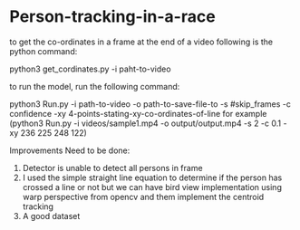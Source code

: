 # Person-tracking-in-a-race
to get the co-ordinates in a frame at the end of a video following is the python command:

python3 get_cordinates.py -i paht-to-video

to run the model, run the following command:

python3 Run.py -i path-to-video -o path-to-save-file-to -s #skip_frames -c confidence -xy 4-points-stating-xy-co-ordinates-of-line
for example (python3 Run.py -i videos/sample1.mp4 -o output/output.mp4 -s 2 -c 0.1 -xy 236 225 248 122)


Improvements Need to be done:
1) Detector is unable to detect all persons in frame
2) I used the simple straight line equation to determine if the person has crossed a line or not but we can have bird view implementation using warp perspective from opencv and them implement the centroid tracking 
3) A good dataset
